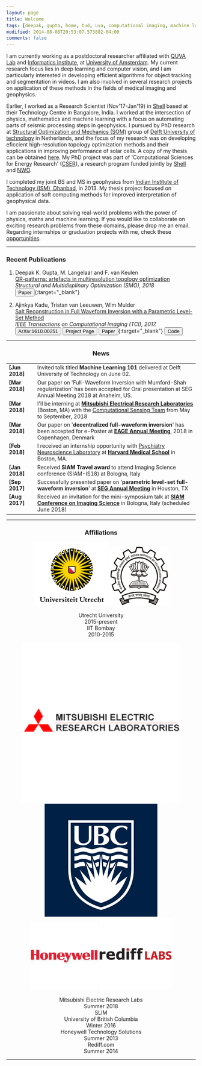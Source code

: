 ```yaml
---
layout: page
title: Welcome
tags: [deepak, gupta, home, tud, uva, computational imaging, machine learning, seismic geophysics, graduate]
modified: 2014-08-08T20:53:07.573882-04:00
comments: false
---
```

I am currently working as a postdoctoral researcher affiliated with [QUVA Lab](https://ivi.fnwi.uva.nl/quva/) and [Informatics Institute](https://ivi.uva.nl/), at [University of Amsterdam](https://www.uva.nl/en). My current research focus lies in deep learning and computer vision, and I am particularly interested in developing efficient algorithms for object tracking and segmentation in videos. I am also involved in several research projects on application of these methods in the fields of medical imaging and geophysics.

Earlier, I worked as a Research Scientist (Nov'17-Jan'19) in [Shell](https://www.shell.com/) based at their Technology Centre in Bangalore, India. I worked at the intersection of physics, mathematics and machine learning with a focus on automating parts of seismic processing steps in geophysics. I pursued by PhD research at [Structural Optimization and Mechanics (SOM)](https://www.tudelft.nl/3me/afdelingen/precision-and-microsystems-engineering-pme/research/structural-optimization-and-mechanics-som/) group of [Delft University of technology](https://www.tudelft.nl/en/) in Netherlands, and the focus of my research was on developing eficcient high-resolution topology optimization methods and their applications in improving performance of solar cells. A copy of my thesis can be obtained [here](https://repository.tudelft.nl/islandora/object/uuid:51dde3f6-2a38-47a0-b719-420ff74ded5d?collection=research). My PhD project was part of 'Computational Sciences for Energy Research' ([CSER](https://www.fom.nl/en/nwo-domain-science/collaboration-with-companies/cser-2/)), a research program funded jointly by [Shell](https://www.shell.com/) and [NWO](https://www.nwo.nl/en).

I completed my joint BS and MS in geophysics from [Indian Institute of Technology (ISM), Dhanbad](https://www.iitism.ac.in), in 2013. My thesis project focused on application of soft computing methods for improved interpretation of geophysical data.

I am passionate about solving real-world problems with the power of physics, maths and machine learning. If you would like to collaborate on exciting research problems from these domains, please drop me an email. Regarding internships or graduation projects with me, check these [opportunities]().

----

### Recent Publications
1. Deepak K. Gupta, M. Langelaar and F. van Keulen  
[QR-patterns: artefacts in multiresolution topology optimization](https://link.springer.com/article/10.1007/s00158-018-2048-6)  
*Structural and Multidisplinary Optimization (SMO), 2018*  
[<button type="button" class="btn btn-info">Paper</button>](https://link.springer.com/content/pdf/10.1007%2Fs00158-018-2048-6.pdf){:target="_blank"}  

1. Ajinkya Kadu, Tristan van Leeuwen, Wim Mulder  
[Salt Reconstruction in Full Waveform Inversion with a Parametric Level-Set Method](http://ieeexplore.ieee.org/document/7784771/)  
*IEEE Transactions on Computational Imaging (TCI), 2017.*  
[<button type="button" class="btn btn-info">ArXiv:1610.00251</button>](https://arxiv.org/abs/1610.00251)
[<button type="button" class="btn btn-warning">Project Page</button>](https://www.researchgate.net/project/Parametric-Level-Set-Full-Waveform-Inversion)
[<button type="button" class="btn btn-info">Paper</button>](/reports/TCI2640761.pdf){:target="_blank"}
[<button type="button" class="btn btn-danger">Code</button>](https://github.com/ajinkyakadu125/ParametricLevelSet)  

----

<h3 align="center">News</h3>
<table>
    <col width="15%">
    <col width="85%">
    <tr>
        <td valign="top"><strong>[Jun 2018]</strong></td>
        <td>Invited talk titled <strong>Machine Learning 101</strong> delivered at Delft University of Technology on June 02.</td>
    </tr>
    <tr>
        <td valign="top"><strong>[Mar 2018]</strong></td>
        <td>Our paper on 'Full-Waveform Inversion with Mumford-Shah regularization' has been accepted for Oral presentation at SEG Annual Meeting 2018 at Anaheim, US.</td>
    </tr>
    <tr>
        <td valign="top"><strong>[Mar 2018]</strong></td>
        <td>I'll be interning at <a href='http://www.merl.com/'><b>Mitsubishi Electrical Research Laboratories</b></a> (Boston, MA) with the <a href='http://www.merl.com/research/computational-sensing'>Computational Sensing Team</a> from May to September, 2018</td>
    </tr>
    <tr>
        <td valign="top"><strong>[Mar 2018]</strong></td>
        <td>Our paper on '<strong>decentralized full-waveform inversion</strong>' has been accepted for e-Poster at <a href='https://events.eage.org/2018/EAGE%20Annual%202018'><b>EAGE Annual Meeting</b></a>, 2018 in Copenhagen, Denmark</td>
    </tr>
    <tr>
        <td valign="top"><strong>[Feb 2018]</strong></td>
        <td>I received an internship opportunity with <a href='http://pnl.bwh.harvard.edu/'>Psychiatry Neuroscience Laboratory</a> at <a href='https://hms.harvard.edu/'><b>Harvard Medical School</b></a> in Boston, MA.</td>
    </tr>
    <tr>
        <td valign="top"><strong>[Jan 2018]</strong></td>
        <td>Received <strong>SIAM Travel award</strong> to attend Imaging Science conference (SIAM-IS18) at Bologna, Italy</td>
    </tr>
    <tr>
        <td valign="top"><strong>[Sep 2017]</strong></td>
        <td>Successfully presented paper on '<strong>parametric level-set full-waveform inversion</strong>' at <a href='https://seg.org/Annual-Meeting-2017/'><b>SEG Annual Meeting</b></a> in Houston, TX</td>
    </tr>
    <tr>
        <td valign="top"><strong>[Aug 2017]</strong></td>
        <td>Received an invitation for the mini-symposium talk at <a href='https://www.siam-is18.dm.unibo.it/'><b>SIAM Conference on Imaging Science</b></a> in Bologna, Italy (scheduled June 2018)</td>
    </tr>
</table>


----

<h3 align="center">Affiliations</h3>
<figure align="center" class="affils">
    <a href="http://www.uu.nl/en/"><img src="/images/uu-logo.png"></a>
    <a href="http://www.iitb.ac.in/"><img src="/images/iitb-logo.jpeg"></a>
</figure>

<figure align="center" class="affils">
    <figcaption>Utrecht University<br>2015-present</figcaption>
    <figcaption>IIT Bombay<br>2010-2015</figcaption>
</figure>

<figure align="center" class="affils">
    <a href="http://www.merl.com/"><img src="/images/merl2.png"></a>
    <a href="https://www.slim.eos.ubc.ca/"><img src="/images/ubc-logo.png"></a>
    <a href="https://honeywell.com/country/in/About/Pages/HTS.aspx"><img src="/images/honeywell-logo.png"></a>
    <a href="http://www.rediff.com/"><img src="/images/rediff-logo.png"></a>
</figure>

<figure align="center" class="affils">
    <figcaption>Mitsubishi Electric Research Labs<br>Summer 2018</figcaption>
    <figcaption>SLIM<br>University of British Columbia<br>Winter 2016</figcaption>
    <figcaption>Honeywell Technology Solutions<br>Summer 2013</figcaption>
    <figcaption>Rediff.com<br>Summer 2014</figcaption>
</figure>

----
